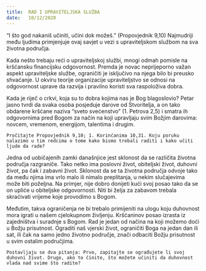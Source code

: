 ```yaml
---
title:  RAD I UPRAVITELJSKA SLUŽBA
date:   10/12/2020
---
```


“I što god nakaniš učiniti, učini dok možeš.” (Propovjednik 9,10) Najmudriji među ljudima primjenjuje ovaj savjet u vezi s upraviteljskom službom na sva životna područja.

Kada nešto trebaju reći o upraviteljskoj službi, mnogi odmah pomisle na kršćansku financijsku odgovornost. Premda je novac neprijeporno važan aspekt upraviteljske službe, ograničiti je isključivo na njega bilo bi preusko shvaćanje. U okviru teorije organizacije upraviteljstvo se odnosi na odgovornost uprave da razvija i pravilno koristi sva raspoloživa dobra.

Kada je riječ o crkvi, koja su to dobra kojima nas je Bog blagoslovio? Petar jasno tvrdi da svaka osoba posjeduje darove od Stvoritelja, a on tako obdarene kršćane naziva “sveto svećenstvo” (1. Petrova 2,5) i smatra ih odgovornima pred Bogom za način na koji upravljaju svim Božjim darovima: novcem, vremenom, energijom, talentima i drugim.

`Pročitajte Propovjednik 9,10; 1. Korinćanima 10,31. Koju poruku nalazimo u tim redcima o tome kako bismo trebali raditi i kako učiti ljude da rade?`

Jedna od uobičajenih zamki današnjice jest sklonost da se različita životna područja razgraniče. Tako netko ima poslovni život, obiteljski život, duhovni život, pa čak i zabavni život. Sklonost da se ta životna područja odvoje tako da među njima ima vrlo malo ili nimalo preplitanja, u nekim slučajevima može biti poželjna. Na primjer, nije dobro donijeti kući svoj posao tako da se on upliće u obiteljske odgovornosti. Niti bi želja za zabavom trebala skraćivati vrijeme koje provodimo s Bogom.

Međutim, takva ograničenja ne bi trebalo primijeniti na ulogu koju duhovnost mora igrati u našem cjelokupnom življenju. Kršćaninov posao izrasta iz zajedništva i suradnje s Bogom. Rad je jedan od načina na koji možemo doći u Božju prisutnost. Ograditi naš vjerski život, ograničiti Boga na jedan dan ili sat, ili čak na samo jedno životno područje, znači odbaciti Božju prisutnost u svim ostalim područjima.

`Postavljaju se dva pitanja: Prvo, zapitajte se ograđujete li svoj duhovni život. Drugo, ako to činite, što možete učiniti da duhovnost vlada nad svime što radite?`